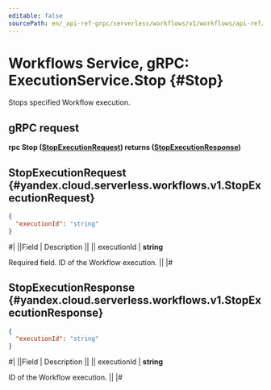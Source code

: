 ```yaml
---
editable: false
sourcePath: en/_api-ref-grpc/serverless/workflows/v1/workflows/api-ref/grpc/Execution/stop.md
---
```


# Workflows Service, gRPC: ExecutionService.Stop {#Stop}

Stops specified Workflow execution.

## gRPC request

**rpc Stop ([StopExecutionRequest](#yandex.cloud.serverless.workflows.v1.StopExecutionRequest)) returns ([StopExecutionResponse](#yandex.cloud.serverless.workflows.v1.StopExecutionResponse))**

## StopExecutionRequest {#yandex.cloud.serverless.workflows.v1.StopExecutionRequest}

```json
{
  "executionId": "string"
}
```

#|
||Field | Description ||
|| executionId | **string**

Required field. ID of the Workflow execution. ||
|#

## StopExecutionResponse {#yandex.cloud.serverless.workflows.v1.StopExecutionResponse}

```json
{
  "executionId": "string"
}
```

#|
||Field | Description ||
|| executionId | **string**

ID of the Workflow execution. ||
|#